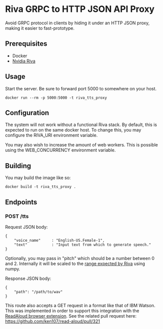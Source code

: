 # Riva GRPC to HTTP JSON API Proxy

Avoid GRPC protocol in clients by hiding it under an HTTP JSON proxy, making it easier to fast-prototype.

## Prerequisites

* Docker
* [Nvidia Riva](https://docs.nvidia.com/deeplearning/riva/user-guide/docs/quick-start-guide.html)

## Usage

Start the server. Be sure to forward port 5000 to somewhere on your host.

```
docker run --rm -p 5000:5000 -t riva_tts_proxy
```

## Configuration

The system will not work without a functional Riva stack. By default, this is expected to run on the same docker host. To change this, you may configure the RIVA_URI environment variable.

You may also wish to increase the amount of web workers. This is possible using the WEB_CONCURRENCY environment variable.

## Building

You may build the image like so:

```
docker build -t riva_tts_proxy .
```

## Endpoints

### POST /tts

Request JSON body:

```
{
    "voice_name"     : "English-US.Female-1",
    "text"           : "Input text from which to generate speech."
}
```

Optionally, you may pass in "pitch" which should be a number between 0 and 2. Internally it will be scaled to the [range expected by Riva](https://docs.nvidia.com/deeplearning/riva/archives/2-1-0/user-guide/docs/tutorials/tts-python-advanced-customizationwithssml.html#pitch-attribute) using numpy.

Response JSON body:
```
{
    "path": "/path/to/wav"
}
```

This route also accepts a GET request in a format like that of IBM Watson.
This was implemented in order to support this integration with the [ReadAloud browser extension](https://readaloud.app/).
See the related pull request here: https://github.com/ken107/read-aloud/pull/321